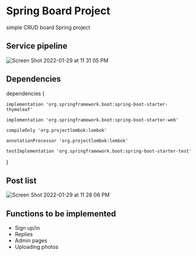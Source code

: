 # Spring Board Project
simple CRUD board Spring project

## Service pipeline
![Screen Shot 2022-01-29 at 11 31 05 PM](https://user-images.githubusercontent.com/71916314/151664812-7dea98cf-a8f9-47e0-88ca-c7c811a3564d.png)


## Dependencies
dependencies {

	implementation 'org.springframework.boot:spring-boot-starter-thymeleaf'
  
	implementation 'org.springframework.boot:spring-boot-starter-web'
  
	compileOnly 'org.projectlombok:lombok'
  
	annotationProcessor 'org.projectlombok:lombok'
  
	testImplementation 'org.springframework.boot:spring-boot-starter-test'
  
}

## Post list
![Screen Shot 2022-01-29 at 11 28 06 PM](https://user-images.githubusercontent.com/71916314/151664730-00a7a424-b0ee-47aa-9b29-f5cd08ceb0ae.png)


## Functions to be implemented
- Sign up/in
- Replies
- Admin pages
- Uploading photos
